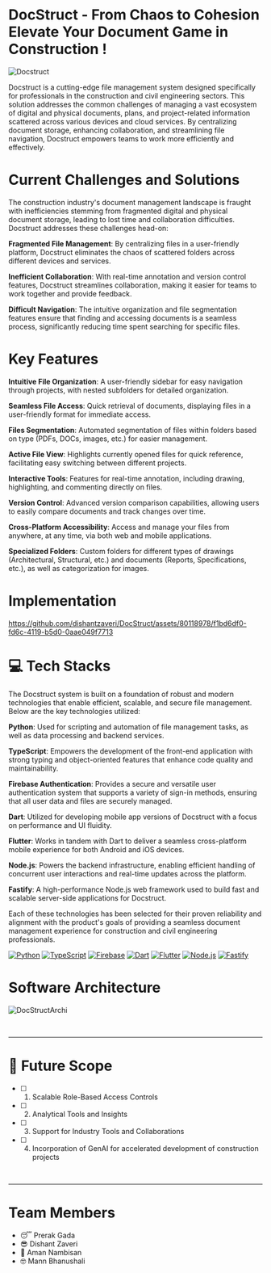 # DocStruct - From Chaos to Cohesion Elevate Your Document Game in Construction !

![Docstruct](https://github.com/dishantzaveri/DocStruct/assets/80118978/528f7f3a-c013-4be3-bd5e-f22254e5c016)


Docstruct is a cutting-edge file management system designed specifically for professionals in the construction and civil engineering sectors. This solution addresses the common challenges of managing a vast ecosystem of digital and physical documents, plans, and project-related information scattered across various devices and cloud services. By centralizing document storage, enhancing collaboration, and streamlining file navigation, Docstruct empowers teams to work more efficiently and effectively.

# Current Challenges and Solutions

The construction industry's document management landscape is fraught with inefficiencies stemming from fragmented digital and physical document storage, leading to lost time and collaboration difficulties. Docstruct addresses these challenges head-on:

**Fragmented File Management**: By centralizing files in a user-friendly platform, Docstruct eliminates the chaos of scattered folders across different devices and services.

**Inefficient Collaboration**: With real-time annotation and version control features, Docstruct streamlines collaboration, making it easier for teams to work together and provide feedback.

**Difficult Navigation**: The intuitive organization and file segmentation features ensure that finding and accessing documents is a seamless process, significantly reducing time spent searching for specific files.

# Key Features

**Intuitive File Organization**: A user-friendly sidebar for easy navigation through projects, with nested subfolders for detailed organization.

**Seamless File Access**: Quick retrieval of documents, displaying files in a user-friendly format for immediate access.

**Files Segmentation**: Automated segmentation of files within folders based on type (PDFs, DOCs, images, etc.) for easier management.

**Active File View**: Highlights currently opened files for quick reference, facilitating easy switching between different projects.

**Interactive Tools**: Features for real-time annotation, including drawing, highlighting, and commenting directly on files.

**Version Control**: Advanced version comparison capabilities, allowing users to easily compare documents and track changes over time.

**Cross-Platform Accessibility**: Access and manage your files from anywhere, at any time, via both web and mobile applications.

**Specialized Folders**: Custom folders for different types of drawings (Architectural, Structural, etc.) and documents (Reports, Specifications, etc.), as well as categorization for images.

# Implementation



https://github.com/dishantzaveri/DocStruct/assets/80118978/f1bd6df0-fd6c-4119-b5d0-0aae049f7713


#  💻 Tech Stacks 

The Docstruct system is built on a foundation of robust and modern technologies that enable efficient, scalable, and secure file management. Below are the key technologies utilized:

**Python**: Used for scripting and automation of file management tasks, as well as data processing and backend services.

**TypeScript**: Empowers the development of the front-end application with strong typing and object-oriented features that enhance code quality and maintainability.

**Firebase Authentication**: Provides a secure and versatile user authentication system that supports a variety of sign-in methods, ensuring that all user data and files are securely managed.

**Dart**: Utilized for developing mobile app versions of Docstruct with a focus on performance and UI fluidity.

**Flutter**: Works in tandem with Dart to deliver a seamless cross-platform mobile experience for both Android and iOS devices.

**Node.js**: Powers the backend infrastructure, enabling efficient handling of concurrent user interactions and real-time updates across the platform.

**Fastify**: A high-performance Node.js web framework used to build fast and scalable server-side applications for Docstruct.

Each of these technologies has been selected for their proven reliability and alignment with the product's goals of providing a seamless document management experience for construction and civil engineering professionals.

[![Python](https://img.shields.io/badge/python-3670A0?style=for-the-badge&logo=python&logoColor=ffdd54)](https://www.python.org/)
[![TypeScript](https://img.shields.io/badge/typescript-%23007ACC.svg?style=for-the-badge&logo=typescript&logoColor=white)](https://www.typescriptlang.org/)
[![Firebase](https://img.shields.io/badge/firebase-%23039BE5.svg?style=for-the-badge&logo=firebase)](https://firebase.google.com/)
[![Dart](https://img.shields.io/badge/dart-0175C2?style=for-the-badge&logo=dart&logoColor=white)](https://dart.dev/)
[![Flutter](https://img.shields.io/badge/flutter-%2302569B.svg?style=for-the-badge&logo=flutter&logoColor=white)](https://flutter.dev/)
[![Node.js](https://img.shields.io/badge/node.js-6DA55F?style=for-the-badge&logo=node-dot-js&logoColor=white)](https://nodejs.org/)
[![Fastify](https://img.shields.io/badge/fastify-000000?style=for-the-badge&logo=fastify&logoColor=white)](https://www.fastify.io/)



# Software Architecture 

![DocStructArchi](https://github.com/dishantzaveri/DocStruct/assets/80118978/8d98e338-3dc6-41d6-a5a0-6be7804f462f)


<br />

---


# 🚀️ **Future Scope**
- [ ] 1. Scalable Role-Based Access Controls
- [ ] 2. Analytical Tools and Insights
- [ ] 3. Support for Industry Tools and Collaborations
- [ ] 4. Incorporation of GenAI for accelerated development of construction projects


<br />

---

# **Team Members**

- 😴️ Prerak Gada
- 😎️ Dishant Zaveri
- 🙂️ Aman Nambisan
- 🤓 Mann Bhanushali


